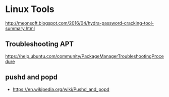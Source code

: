# Linux Tools

<http://meonsoft.blogspot.com/2016/04/hydra-password-cracking-tool-summary.html>

## Troubleshooting APT

<https://help.ubuntu.com/community/PackageManagerTroubleshootingProcedure>

## pushd and popd

* <https://en.wikipedia.org/wiki/Pushd_and_popd>